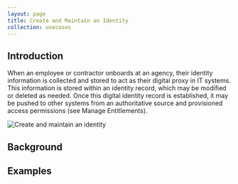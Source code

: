 ```yaml
---
layout: page
title: Create and Maintain an Identity
collection: usecases
---
```


## Introduction

When an employee or contractor onboards at an agency, their identity information is collected and stored to act as their digital proxy in IT systems. This information is stored within an identity record, which may be modified or deleted as needed. 
Once this digital identity record is established, it may be pushed to other systems from an authoritative source and provisioned access permissions (see Manage Entitlements).

![Create and maintain an identity](../../img/CreateID.png)

## Background

## Examples
